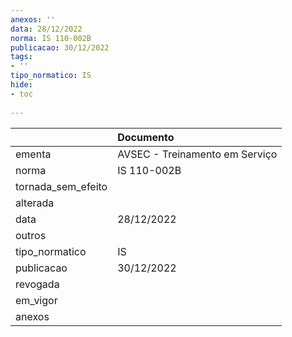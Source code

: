 ```yaml
---
anexos: ''
data: 28/12/2022
norma: IS 110-002B
publicacao: 30/12/2022
tags:
- ''
tipo_normatico: IS
hide: 
- toc 
 
---
```


|                    | Documento                      |
|:-------------------|:-------------------------------|
| ementa             | AVSEC - Treinamento em Serviço |
| norma              | IS 110-002B                    |
| tornada_sem_efeito |                                |
| alterada           |                                |
| data               | 28/12/2022                     |
| outros             |                                |
| tipo_normatico     | IS                             |
| publicacao         | 30/12/2022                     |
| revogada           |                                |
| em_vigor           |                                |
| anexos             |                                |
